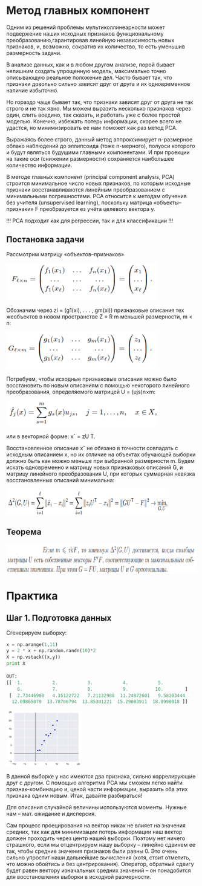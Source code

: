# Метод главных компонент

Одним из решений проблемы мультиколлинеарности может подвержение наших исходных признаков функциональному преобразованию,гарантировав линейную независимость 
новых признаков, и, возможно, сократив их количество, то есть уменьшив размерность задачи.

В анализе данных, как и в любом другом анализе, порой бывает нелишним создать упрощенную модель, максимально точно описывающую реальное положение дел. Часто бывает так, что признаки довольно сильно зависят друг от друга и их одновременное наличие избыточно.

Но гораздо чаще бывает так, что признаки зависят друг от друга не так строго и не так явно. Мы можем выразить несколько признаков через один, слить воедино, так сказать, и работать уже с более простой моделью. Конечно, избежать потерь информации, скорее всего не удастся, но минимизировать ее нам поможет как раз метод PCA.

Выражаясь более строго, данный метод аппроксимирует n-размерное облако наблюдений до эллипсоида (тоже n-мерного), полуоси которого и будут являться будущими главными компонентами. И при проекции на такие оси (снижении размерности) сохраняется наибольшее количество информации.

В методе главных компонент (principal component analysis, PCA) строится минимальное число новых признаков, по которым исходные признаки восстанавливаются линейным 
преобразованием с минимальными погрешностями. PCA относится к методам обучения без учителя (unsupervised learning), поскольку матрица «объекты–признаки» F преобразуется
ез учёта целевого вектора y.

!!! PCA подходит как для регрессии, так и для классификации !!!

## Постановка задачи

Рассмотрим матрицу «объектов–признаков»

<a href="url"><img src="https://github.com/Shuregame/Python/blob/master/1.png" height="100" width="400" ></a>

Обозначим через zi = (g1(xi), . . . , gm(xi)) признаковые описания тех жеобъектов в новом пространстве Z = R m меньшей размерности, m < n:

<a href="url"><img src="https://github.com/Shuregame/Python/blob/master/2.png" height="100" width="400" ></a>

Потребуем, чтобы исходные признаковые описания можно было восстановить по новым описаниям с помощью некоторого линейного преобразования, определяемого матрицей U = (ujs)n×m:

<a href="url"><img src="https://github.com/Shuregame/Python/blob/master/3.png" height="70" width="400" ></a>

или в векторной форме: xˆ = zU T.

Восстановленное описание xˆ не обязано в точности
совпадать с исходным описанием x, но их отличие на объектах обучающей выборки
должно быть как можно меньше при выбранной размерности m. Будем искать одновременно и матрицу новых признаковых описаний G, и матрицу линейного преобразования U, при которых суммарная невязка восстановленных описаний минимальна:

<a href="url"><img src="https://github.com/Shuregame/Python/blob/master/4.png" height="70" width="430" ></a>

## Теорема

<a href="url"><img src="https://github.com/Shuregame/Python/blob/master/5.png" height="80" width="550" ></a>

# Практика

## Шаг 1. Подготовка данных

Сгенерируем выборку:
```Python
x = np.arange(1,11)
y = 2 * x + np.random.randn(10)*2
X = np.vstack((x,y))
print X

OUT:
[[  1.           2.           3.           4.           5.          
    6.           7.           8.           9.          10.        ]
 [  2.73446908   4.35122722   7.21132988  11.24872601   9.58103444   
  12.09865079  13.78706794  13.85301221  15.29003911  18.0998018 ]]
```

<a href="url"><img src="https://github.com/Shuregame/Python/blob/master/7.png" height="150" width="200" ></a>

В данной выборке у нас имеются два признака, сильно коррелирующие друг с другом. С помощью алгоритма PCA мы сможем легко найти признак-комбинацию и, ценой части информации, выразить оба этих признака одним новым. Итак, давайте разбираться!

Для описания случайной величины используются моменты. Нужные нам – мат. ожидание и дисперсия. 

Сам процесс проецирования на вектор никак не влияет на значения средних, так как для минимизации потерь информации наш вектор должен проходить через центр нашей выборки. Поэтому нет ничего страшного, если мы отцентрируем нашу выборку – линейно сдвинем ее так, чтобы средние значения признаков были равны 0. Это очень сильно упростит наши дальнейшие вычисления (хотя, стоит отметить, что можно обойтись и без центрирования).
Оператор, обратный сдвигу будет равен вектору изначальных средних значений – он понадобится для восстановления выборки в исходной размерности.
